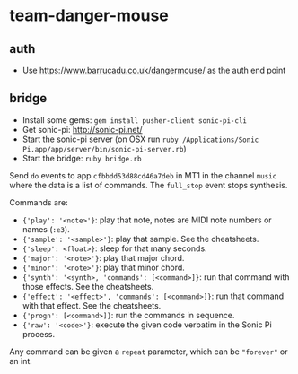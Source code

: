 # team-danger-mouse

## auth

- Use https://www.barrucadu.co.uk/dangermouse/ as the auth end point

## bridge

- Install some gems: `gem install pusher-client sonic-pi-cli`
- Get sonic-pi: http://sonic-pi.net/
- Start the sonic-pi server (on OSX run `ruby /Applications/Sonic Pi.app/app/server/bin/sonic-pi-server.rb`)
- Start the bridge: `ruby bridge.rb`

Send `do` events to app `cfbbdd53d88cd46a7deb` in MT1 in the channel `music` where the data is a
list of commands. The `full_stop` event stops synthesis.

Commands are:

- `{'play': '<note>'}`: play that note, notes are MIDI note numbers or names (`:e3`).
- `{'sample': '<sample>'}`: play that sample. See the cheatsheets.
- `{'sleep': <float>}`: sleep for that many seconds.
- `{'major': '<note>'}`: play that major chord.
- `{'minor': '<note>'}`: play that minor chord.
- `{'synth': '<synth>, 'commands': [<command>]}`: run that command with those effects. See the cheatsheets.
- `{'effect': '<effect>', 'commands': [<command>]}`: run that command with that effect. See the cheatsheets.
- `{'progn': [<command>]}`: run the commands in sequence.
- `{'raw': '<code>'}`: execute the given code verbatim in the Sonic Pi process.

Any command can be given a `repeat` parameter, which can be `"forever"` or an int.
